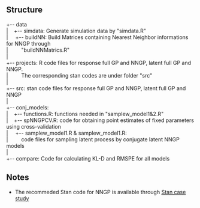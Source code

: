
Structure
------------------
+-- data<br />
|   &nbsp;&nbsp;        +-- simdata: Generate simulation data by "simdata.R"<br />
|   &nbsp; &nbsp;       +-- buildNN: Build Matrices containing Nearest Neighbor informations for NNGP through<br />
|    &nbsp; &nbsp;  &nbsp;   &nbsp;         "buildNNMatrics.R"<br />
|<br />
+-- projects: R code files for response full GP and NNGP, latent full GP and NNGP.<br />
|    &nbsp; &nbsp; &nbsp;  &nbsp;      The corresponding stan codes are under folder "src"<br />
|<br />
+-- src: stan code files for response full GP and NNGP, latent full GP and NNGP<br />
|<br />
+-- conj_models:<br />
|       &nbsp;&nbsp;      +-- functions.R: functions needed in "samplew_model1&2.R"<br />
|       &nbsp;&nbsp;      +-- spNNGPCV.R: code for obtaining point estimates of fixed parameters using cross-validation<br />
|       &nbsp; &nbsp;     +-- samplew_model1.R & samplew_model1.R:<br />
|       &nbsp;    &nbsp;  &nbsp; &nbsp;    code files for sampling latent process by conjugate latent NNGP models<br />
|<br />
+-- compare:  Code for calculating KL-D and RMSPE for all models<br />


Notes
---------
* The recommeded Stan code for NNGP is available through [Stan case study](http://mc-stan.org/users/documentation/case-studies/nngp.html)





